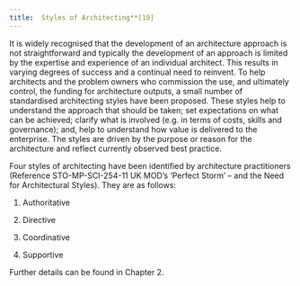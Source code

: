 ```yaml
---
title:  Styles of Architecting**[10]
---
```


It is widely recognised that the development of an architecture approach is not straightforward and typically the development of an approach is limited by the expertise and experience of an individual architect. This results in varying degrees of success and a continual need to reinvent. To help architects and the problem owners who commission the use, and ultimately control, the funding for architecture outputs, a small number of standardised architecting styles have been proposed. These styles help to understand the approach that should be taken; set expectations on what can be achieved; clarify what is involved (e.g. in terms of costs, skills and governance); and, help to understand how value is delivered to the enterprise. The styles are driven by the purpose or reason for the architecture and reflect currently observed best practice.

Four styles of architecting have been identified by architecture practitioners (Reference STO-MP-SCI-254-11 UK MOD’s ‘Perfect Storm’ – and the Need for Architectural Styles). They are as follows:

1.  Authoritative

2.  Directive

3.  Coordinative

4.  Supportive

Further details can be found in Chapter 2.
